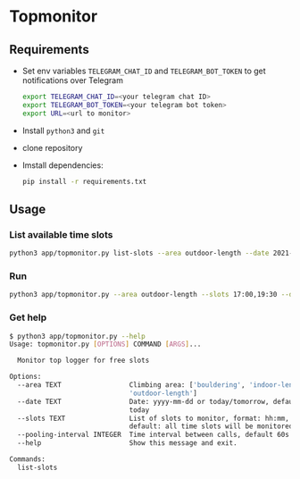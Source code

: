 # Topmonitor

## Requirements

* Set env variables `TELEGRAM_CHAT_ID` and `TELEGRAM_BOT_TOKEN` to get notifications over Telegram

    ``` sh
    export TELEGRAM_CHAT_ID=<your telegram chat ID>
    export TELEGRAM_BOT_TOKEN=<your telegram bot token>
    export URL=<url to monitor>
    ```

* Install `python3` and `git` 

* clone repository

* Imstall dependencies:
  ``` sh
  pip install -r requirements.txt
  ``` 

## Usage

### List available time slots
``` sh
python3 app/topmonitor.py list-slots --area outdoor-length --date 2021-04-19
```


### Run
``` sh
python3 app/topmonitor.py --area outdoor-length --slots 17:00,19:30 --date 2021-04-05
```

### Get help

``` sh
$ python3 app/topmonitor.py --help
Usage: topmonitor.py [OPTIONS] COMMAND [ARGS]...

  Monitor top logger for free slots

Options:
  --area TEXT                 Climbing area: ['bouldering', 'indoor-length',
                              'outdoor-length']
  --date TEXT                 Date: yyyy-mm-dd or today/tomorrow, default:
                              today
  --slots TEXT                List of slots to monitor, format: hh:mm,
                              default: all time slots will be monitored
  --pooling-interval INTEGER  Time interval between calls, default 60s
  --help                      Show this message and exit.

Commands:
  list-slots
```  